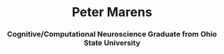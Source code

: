 <h1 align="center">Peter Marens</h1>
<h3 align="center">Cognitive/Computational Neuroscience Graduate from Ohio State University</h3>
